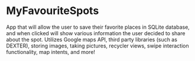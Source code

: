 # MyFavouriteSpots
App that will allow the user to save their favorite places in SQLite database, and when clicked will show various information the user decided to share about the spot. Utilizes Google maps API, third party libraries (such as DEXTER), storing images, taking pictures, recycler views, swipe interaction functionality, map intents, and more!
